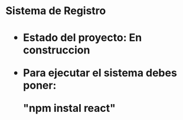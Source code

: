 <h1> Sistema de Registro <h1>

- Estado del proyecto: En construccion

- Para ejecutar el sistema debes poner:

  "npm instal react"
